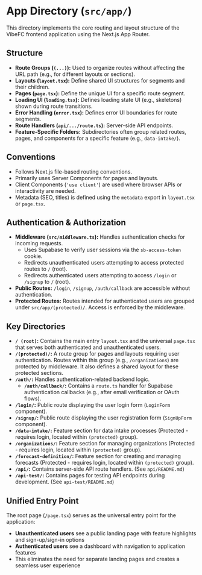 # App Directory (`src/app/`)

This directory implements the core routing and layout structure of the VibeFC frontend application using the Next.js App Router.

## Structure

- **Route Groups (`(...)`):** Used to organize routes without affecting the URL path (e.g., for different layouts or sections).
- **Layouts (`layout.tsx`):** Define shared UI structures for segments and their children.
- **Pages (`page.tsx`):** Define the unique UI for a specific route segment.
- **Loading UI (`loading.tsx`):** Defines loading state UI (e.g., skeletons) shown during route transitions.
- **Error Handling (`error.tsx`):** Defines error UI boundaries for route segments.
- **Route Handlers (`api/.../route.ts`):** Server-side API endpoints.
- **Feature-Specific Folders:** Subdirectories often group related routes, pages, and components for a specific feature (e.g., `data-intake/`).

## Conventions

- Follows Next.js file-based routing conventions.
- Primarily uses Server Components for pages and layouts.
- Client Components (`'use client'`) are used where browser APIs or interactivity are needed.
- Metadata (SEO, titles) is defined using the `metadata` export in `layout.tsx` or `page.tsx`.

## Authentication & Authorization

- **Middleware (`src/middleware.ts`):** Handles authentication checks for incoming requests.
  - Uses Supabase to verify user sessions via the `sb-access-token` cookie.
  - Redirects unauthenticated users attempting to access protected routes to `/` (root).
  - Redirects authenticated users attempting to access `/login` or `/signup` to `/` (root).
- **Public Routes:** `/login`, `/signup`, `/auth/callback` are accessible without authentication.
- **Protected Routes:** Routes intended for authenticated users are grouped under `src/app/(protected)/`. Access is enforced by the middleware.

## Key Directories

- **`/ (root)`:** Contains the main entry `layout.tsx` and the universal `page.tsx` that serves both authenticated and unauthenticated users.
- **`/(protected)/`:** A route group for pages and layouts requiring user authentication. Routes within this group (e.g., `/organizations`) are protected by middleware. It also defines a shared layout for these protected sections.
- **`/auth/`:** Handles authentication-related backend logic.
  - **`/auth/callback/`:** Contains a `route.ts` handler for Supabase authentication callbacks (e.g., after email verification or OAuth flows).
- **`/login/`:** Public route displaying the user login form (`LoginForm` component).
- **`/signup/`:** Public route displaying the user registration form (`SignUpForm` component).
- **`/data-intake/`:** Feature section for data intake processes (Protected - requires login, located within `(protected)` group).
- **`/organizations/`:** Feature section for managing organizations (Protected - requires login, located within `(protected)` group).
- **`/forecast-definition/`:** Feature section for creating and managing forecasts (Protected - requires login, located within `(protected)` group).
- **`/api/`:** Contains server-side API route handlers. (See `api/README.md`)
- **`/api-test/`:** Contains pages for testing API endpoints during development. (See `api-test/README.md`)

## Unified Entry Point

The root page (`/page.tsx`) serves as the universal entry point for the application:
- **Unauthenticated users** see a public landing page with feature highlights and sign-up/sign-in options
- **Authenticated users** see a dashboard with navigation to application features
- This eliminates the need for separate landing pages and creates a seamless user experience 